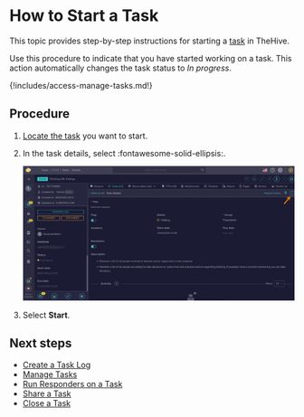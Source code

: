# How to Start a Task

This topic provides step-by-step instructions for starting a [task](about-tasks.md) in TheHive.

Use this procedure to indicate that you have started working on a task. This action automatically changes the task status to *In progress*.

{!includes/access-manage-tasks.md!}

<h2>Procedure</h2>

1. [Locate the task](../tasks/search-for-tasks/find-a-task.md) you want to start.

2. In the task details, select :fontawesome-solid-ellipsis:.

    ![Task actions](../../../images/user-guides/analyst-corner/tasks/task-actions.png)

3. Select **Start**.

<h2>Next steps</h2>

* [Create a Task Log](create-a-task-log.md)
* [Manage Tasks](manage-a-task.md)
* [Run Responders on a Task](run-responders-on-a-task.md)
* [Share a Task](share-a-task.md)
* [Close a Task](close-a-task.md)
